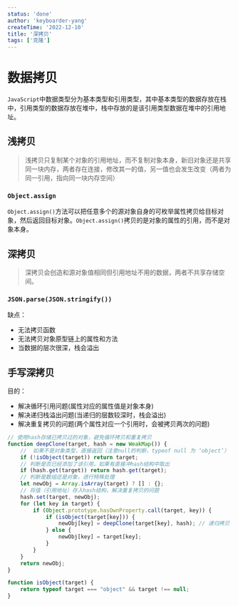 ```yaml
---
status: 'done'
author: 'keyboarder-yang'
createTime: '2022-12-10'
title: '深拷贝'
tags: ['克隆']
---
```




# 数据拷贝

`JavaScript`中数据类型分为基本类型和引用类型，其中基本类型的数据存放在栈中，引用类型的数据存放在堆中，栈中存放的是该引用类型数据在堆中的引用地址。

## 浅拷贝

> 浅拷贝只复制某个对象的引用地址，而不复制对象本身，新旧对象还是共享同一块内存，两者存在连接，修改其一的值，另一值也会发生改变（两者为同一引用，指向同一块内存空间）

### `Object.assign`

`Object.assign()`方法可以把任意多个的源对象自身的可枚举属性拷贝给目标对象，然后返回目标对象。`Object.assign()`拷贝的是对象的属性的引用，而不是对象本身。

## 深拷贝

> 深拷贝会创造和源对象值相同但引用地址不用的数据，两者不共享存储空间。

### `JSON.parse(JSON.stringify())`

缺点：

+ 无法拷贝函数
+ 无法拷贝对象原型链上的属性和方法
+ 当数据的层次很深，栈会溢出

## 手写深拷贝

目的：

+ 解决循环引用问题(属性对应的属性值是对象本身)
+ 解决递归栈溢出问题(当递归的层数较深时，栈会溢出)
+ 解决重复拷贝的问题(两个属性对应一个引用时，会被拷贝两次的问题)

```javascript
// 使用hash存储已拷贝过的对象，避免循环拷贝和重复拷贝
function deepClone(target, hash = new WeakMap()) {
    //  如果不是对象类型，直接返回（注意null的判断，typeof null 为 ‘object’）
    if (!isObject(target)) return target;
    // 判断是否已经添加了该引用，如果有直接冲hash结构中取出
    if (hash.get(target)) return hash.get(target);
    // 判断是数组还是对象，进行特殊处理
    let newObj = Array.isArray(target) ? [] : {};
    // 将值（引用地址）存入hash结构，解决重复拷贝的问题
    hash.set(target, newObj);
    for (let key in target) {
        if (Object.prototype.hasOwnProperty.call(target, key)) {
            if (isObject(target[key])) {
                newObj[key] = deepClone(target[key], hash); // 递归拷贝
            } else {
                newObj[key] = target[key];
            }
        }
    }
    return newObj;
}

function isObject(target) {
    return typeof target === "object" && target !== null;
}
```

